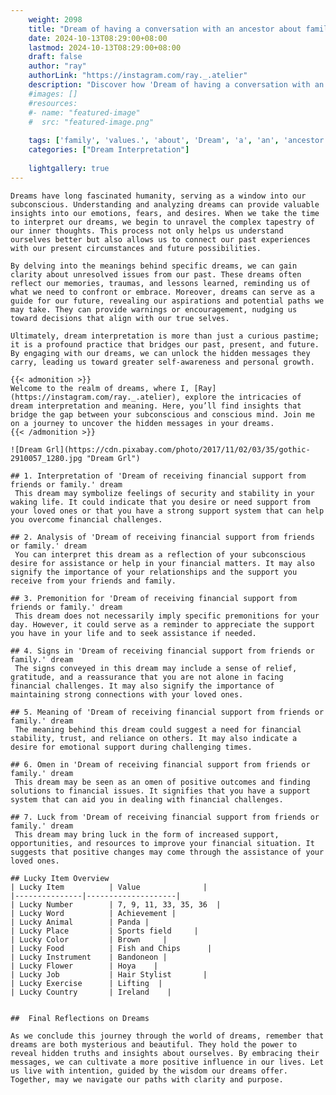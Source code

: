 ```yaml
---
    weight: 2098
    title: "Dream of having a conversation with an ancestor about family values."  # Assuming 'title' column exists
    date: 2024-10-13T08:29:00+08:00
    lastmod: 2024-10-13T08:29:00+08:00
    draft: false
    author: "ray"
    authorLink: "https://instagram.com/ray._.atelier"
    description: "Discover how 'Dream of having a conversation with an ancestor about family values.' can interpret your future and uncover its significant meanings in your life."
    #images: []
    #resources:
    #- name: "featured-image"
    #  src: "featured-image.png"
    
    tags: ['family', 'values.', 'about', 'Dream', 'a', 'an', 'ancestor', 'of', 'conversation', 'with', 'having']
    categories: ["Dream Interpretation"]
    
    lightgallery: true
---
```

    
    Dreams have long fascinated humanity, serving as a window into our subconscious. Understanding and analyzing dreams can provide valuable insights into our emotions, fears, and desires. When we take the time to interpret our dreams, we begin to unravel the complex tapestry of our inner thoughts. This process not only helps us understand ourselves better but also allows us to connect our past experiences with our present circumstances and future possibilities.
    
    By delving into the meanings behind specific dreams, we can gain clarity about unresolved issues from our past. These dreams often reflect our memories, traumas, and lessons learned, reminding us of what we need to confront or embrace. Moreover, dreams can serve as a guide for our future, revealing our aspirations and potential paths we may take. They can provide warnings or encouragement, nudging us toward decisions that align with our true selves.
    
    Ultimately, dream interpretation is more than just a curious pastime; it is a profound practice that bridges our past, present, and future. By engaging with our dreams, we can unlock the hidden messages they carry, leading us toward greater self-awareness and personal growth.
    
    {{< admonition >}}
    Welcome to the realm of dreams, where I, [Ray](https://instagram.com/ray._.atelier), explore the intricacies of dream interpretation and meaning. Here, you’ll find insights that bridge the gap between your subconscious and conscious mind. Join me on a journey to uncover the hidden messages in your dreams.
    {{< /admonition >}}
    
    ![Dream Grl](https://cdn.pixabay.com/photo/2017/11/02/03/35/gothic-2910057_1280.jpg "Dream Grl")
    
    ## 1. Interpretation of 'Dream of receiving financial support from friends or family.' dream
     This dream may symbolize feelings of security and stability in your waking life. It could indicate that you desire or need support from your loved ones or that you have a strong support system that can help you overcome financial challenges.
    
    ## 2. Analysis of 'Dream of receiving financial support from friends or family.' dream
     You can interpret this dream as a reflection of your subconscious desire for assistance or help in your financial matters. It may also signify the importance of your relationships and the support you receive from your friends and family.
    
    ## 3. Premonition for 'Dream of receiving financial support from friends or family.' dream
     This dream does not necessarily imply specific premonitions for your day. However, it could serve as a reminder to appreciate the support you have in your life and to seek assistance if needed.
    
    ## 4. Signs in 'Dream of receiving financial support from friends or family.' dream
     The signs conveyed in this dream may include a sense of relief, gratitude, and a reassurance that you are not alone in facing financial challenges. It may also signify the importance of maintaining strong connections with your loved ones.
    
    ## 5. Meaning of 'Dream of receiving financial support from friends or family.' dream
     The meaning behind this dream could suggest a need for financial stability, trust, and reliance on others. It may also indicate a desire for emotional support during challenging times.
    
    ## 6. Omen in 'Dream of receiving financial support from friends or family.' dream
     This dream may be seen as an omen of positive outcomes and finding solutions to financial issues. It signifies that you have a support system that can aid you in dealing with financial challenges.
    
    ## 7. Luck from 'Dream of receiving financial support from friends or family.' dream
     This dream may bring luck in the form of increased support, opportunities, and resources to improve your financial situation. It suggests that positive changes may come through the assistance of your loved ones.
    
    ## Lucky Item Overview
    | Lucky Item          | Value              |
    |---------------|--------------------|
    | Lucky Number        | 7, 9, 11, 33, 35, 36  |
    | Lucky Word          | Achievement |
    | Lucky Animal        | Panda |
    | Lucky Place         | Sports field     |
    | Lucky Color         | Brown     |
    | Lucky Food          | Fish and Chips      |
    | Lucky Instrument    | Bandoneon |
    | Lucky Flower        | Hoya    |
    | Lucky Job           | Hair Stylist       |
    | Lucky Exercise      | Lifting  |
    | Lucky Country       | Ireland    |
    
    
    ##  Final Reflections on Dreams
    
    As we conclude this journey through the world of dreams, remember that dreams are both mysterious and beautiful. They hold the power to reveal hidden truths and insights about ourselves. By embracing their messages, we can cultivate a more positive influence in our lives. Let us live with intention, guided by the wisdom our dreams offer. Together, may we navigate our paths with clarity and purpose.
    
